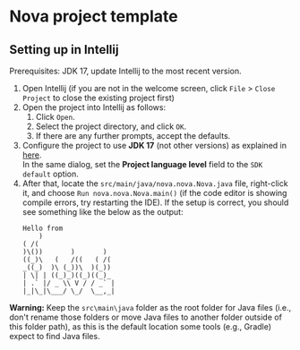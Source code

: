# Nova project template

## Setting up in Intellij

Prerequisites: JDK 17, update Intellij to the most recent version.

1. Open Intellij (if you are not in the welcome screen, click `File` > `Close Project` to close the existing project first)
1. Open the project into Intellij as follows:
   1. Click `Open`.
   1. Select the project directory, and click `OK`.
   1. If there are any further prompts, accept the defaults.
1. Configure the project to use **JDK 17** (not other versions) as explained in [here](https://www.jetbrains.com/help/idea/sdk.html#set-up-jdk).<br>
   In the same dialog, set the **Project language level** field to the `SDK default` option.
1. After that, locate the `src/main/java/nova.nova.Nova.java` file, right-click it, and choose `Run nova.nova.Nova.main()` (if the code editor is showing compile errors, try restarting the IDE). If the setup is correct, you should see something like the below as the output:
   ```
   Hello from
       )                   
   ( /(                   
   )\())       )       )  
   ((_)\   (   /((   ( /(  
   _((_)  )\ (_))\  )(_))
   | \| | ((_)_)((_)((_)_  
   | .` |/ _ \\ V / / _` |
   |_|\_|\___/ \_/  \__,_|

   ```

**Warning:** Keep the `src\main\java` folder as the root folder for Java files (i.e., don't rename those folders or move Java files to another folder outside of this folder path), as this is the default location some tools (e.g., Gradle) expect to find Java files.
